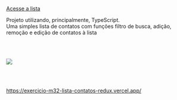 [Acesse a lista](https://exercicio-m32-lista-contatos-redux.vercel.app/)

Projeto utilizando, principalmente, TypeScript.
<br/>
Uma simples lista de contatos com funções filtro de busca, adição, remoção e edição de contatos à lista

<br/><br/>

<img src="https://servidor-estatico-tawny.vercel.app/listacontatosredux.png" />

<br/><br/>

https://exercicio-m32-lista-contatos-redux.vercel.app/
